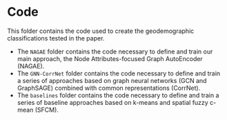 # Code

This folder contains the code used to create the geodemographic classifications tested in the paper.

- The `NAGAE` folder contains the code necessary to define and train our main approach, the Node Attributes-focused Graph AutoEncoder (NAGAE).
- The `GNN-CorrNet` folder contains the code necessary to define and train a series of approaches based on graph neural networks (GCN and GraphSAGE) combined with common representations (CorrNet).
- The `baselines` folder contains the code necessary to define and train a series of baseline approaches based on k-means and spatial fuzzy c-mean (SFCM).